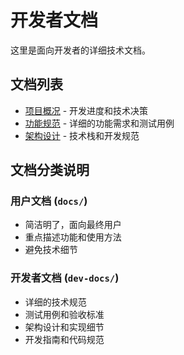 # 开发者文档

这里是面向开发者的详细技术文档。

## 文档列表

- [项目概况](PROJECT_OVERVIEW.md) - 开发进度和技术决策
- [功能规范](feature-specifications.md) - 详细的功能需求和测试用例
- [架构设计](../CLAUDE.md) - 技术栈和开发规范

## 文档分类说明

### 用户文档 (`docs/`)
- 简洁明了，面向最终用户
- 重点描述功能和使用方法
- 避免技术细节

### 开发者文档 (`dev-docs/`) 
- 详细的技术规范
- 测试用例和验收标准
- 架构设计和实现细节
- 开发指南和代码规范